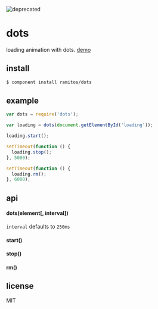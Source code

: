 ![deprecated](https://img.shields.io/badge/status-deprecated-red.svg?style=plastic)

# dots

loading animation with dots. [demo](http://ramitos.github.com/dots)

## install

```bash
$ component install ramitos/dots
```

## example

```js
var dots = require('dots');

var loading = dots(document.getElementById('loading'));

loading.start();

setTimeout(function () {
  loading.stop();
}, 5000);

setTimeout(function () {
  loading.rm();
}, 6000);
```

## api

#### dots(element[, interval])

`interval` defaults to `250ms`

#### start()

#### stop()

#### rm()

## license

MIT
